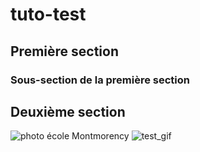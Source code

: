 # tuto-test
## Première section
### Sous-section de la première section
## Deuxième section
![photo école Montmorency](https://user-images.githubusercontent.com/93718179/141325192-831bba39-f5c3-4a6f-bbcd-694e70774060.JPG)
![test_gif](https://user-images.githubusercontent.com/93718179/141326430-13db02e4-89f7-4ebd-8724-c6c4a847cea7.gif)

